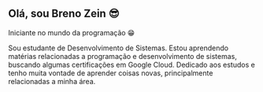 ## Olá, sou Breno Zein :sunglasses:

Iniciante no mundo da programação 😁

Sou estudante de Desenvolvimento de Sistemas. Estou aprendendo matérias relacionadas a programação e desenvolvimento de sistemas, buscando algumas certificações em Google Cloud. Dedicado aos estudos e tenho muita vontade de aprender coisas novas, principalmente relacionadas a minha área.
